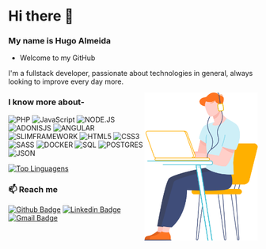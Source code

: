 # Hi there 👋

### My name is Hugo Almeida 
- Welcome to my GitHub


I'm a fullstack developer, passionate about technologies in general, always looking to improve every day more.


<img align="right" height="300px" src="https://github.com/HUGOALMEIDARAMOS/HUGOALMEIDARAMOS/blob/main/character-18.svg" />


### I know more about- </br>


![PHP](https://img.shields.io/badge/-PHP-777BB4?style=for-the-badge&logo=PHP&logoColor=ffffff)
![JavaScript](https://img.shields.io/badge/-JAVASCRIPT-F7DF1E?style=for-the-badge&logo=JAVASCRIPT&logoColor=ffffff)
![NODE.JS](https://img.shields.io/badge/-NODE.JS-339933?style=for-the-badge&logo=NODE.JS)
![ADONISJS](https://img.shields.io/badge/-ADONISJS-220052?style=for-the-badge&logo=ADONISJS)
![ANGULAR](https://img.shields.io/badge/-ANGULAR-DD0031?style=for-the-badge&logo=ANGULAR&logoColor=ffffff)
![SLIMFRAMEWORK](https://img.shields.io/badge/-SLIMFRAMEWORK-000000?style=for-the-badge&logo=SLIMFRAMEWORK&logoColor=ffffff)
![HTML5](https://img.shields.io/badge/-HTML5-E34F26?style=for-the-badge&logo=HTML5&logoColor=ffffff)
![CSS3](https://img.shields.io/badge/-CSS3-1572B6?style=for-the-badge&logo=CSS3)
![SASS](https://img.shields.io/badge/-SASS-CC6699?style=for-the-badge&logo=SASS&logoColor=ffffff)
![DOCKER](https://img.shields.io/badge/-DOCKER-2496ED?style=for-the-badge&logo=DOCKER&logoColor=ffffff)
![SQL](https://img.shields.io/badge/-MYSQL-4479A1?style=for-the-badge&logo=MySQL&logoColor=ffffff)
![POSTGRES](https://img.shields.io/badge/-POSTGRES-336791?style=for-the-badge&logo=POSTGRESQL)
![JSON](https://img.shields.io/badge/-JSON-00000?style=for-the-badge&logo=JSON&logoColor=ffffff)


[![Top Linguagens](https://github-readme-stats.vercel.app/api?username=hugoalmeidaramos&show_icons=true&hide=contribs,prs&cache_seconds=86400&theme=highcontrast)](https://github.com/hugoalmeidaramos/github-readme-stats)


### :mailbox: Reach me	
[![Github Badge](https://img.shields.io/badge/-Github-orange?style=flat-square&logo=Github&logoColor=white&link=https://www.github.com/HUGOALMEIDARAMOS/)](https://www.github.com/HUGOALMEIDARAMOS/)
[![Linkedin Badge](https://img.shields.io/badge/-LinkedIn-blue?style=flat-square&logo=Linkedin&logoColor=white&link=https://www.linkedin.com/in/hugo-leonardo-ramos-almeida/)](https://www.linkedin.com/in/hugo-leonardo-ramos-almeida/)
[![Gmail Badge](https://img.shields.io/badge/-Gmail-c14438?style=flat-square&logo=Gmail&logoColor=white&link=mailto:hugo.undb@gmail.com)](mailto:hugo.undb@gmail.com)

